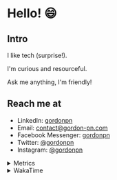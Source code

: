 # Hello! 😄

## Intro

I like tech (surprise!).

I'm curious and resourceful.

Ask me anything, I'm friendly!

## Reach me at

- LinkedIn: [gordonpn](https://www.linkedin.com/in/gordonpn/)
- Email: [contact@gordon-pn.com](mailto:contact@gordon-pn.com)
- Facebook Messenger: [gordonpn](https://www.messenger.com/t/Gordonpn)
- Twitter: [@gordonpn](https://twitter.com/Gordonpn)
- Instagram: [@gordonpn](https://www.instagram.com/gordonpn/)

<details>
  <summary>Metrics</summary>

  <img align="center" src="https://github.com/gordonpn/gordonpn/blob/master/github-metrics.svg" alt="GitHub Metrics">

</details>

<details>
  <summary>WakaTime</summary>

  <!--START_SECTION:waka-->
📊 **This Week I Spent My Time On** 

```text
💬 Programming Languages: 
Java                     2 hrs 26 mins       ███████████████████████░░   92.23 % 
Gradle                   3 mins              █░░░░░░░░░░░░░░░░░░░░░░░░   02.29 % 
Groovy                   3 mins              ░░░░░░░░░░░░░░░░░░░░░░░░░   01.99 % 
Shell Script             1 min               ░░░░░░░░░░░░░░░░░░░░░░░░░   00.97 % 
Text                     1 min               ░░░░░░░░░░░░░░░░░░░░░░░░░   00.94 % 

🔥 Editors: 
IntelliJ                 2 hrs 39 mins       █████████████████████████   100.00 % 
```


 Last Updated on 28/12/2023 16:21:08 UTC
<!--END_SECTION:waka-->
</details>
